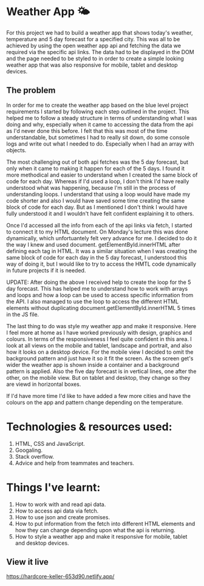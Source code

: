 # Weather App 🌤️

For this project we had to build a weather app that shows today's weather, temperature and 5 day forecast for a specified city. This was all to be achieved by using the open weather app api and fetching the data we required via the specific api links. The data had to be displayed in the DOM and the page needed to be styled to in order to create a simple looking weather app that was also responsive for mobile, tablet and desktop devices.  

## The problem
In order for me to create the weather app based on the blue level project requirements I started by following each step outlined in the project.
This helped me to follow a steady structure in terms of understanding what I was doing and why, especially when it came to accessing the data from the api as I'd never done this before. 
I felt that this was most of the time understandable, but sometimes I had to really sit down, do some console logs and write out what I needed to do. Especially when I had an array with objects. 

The most challenging out of both api fetches was the 5 day forecast, but only when it came to making it happen for each of the 5 days. I found it more methodical and easier to understand when I created the same block of code for each day. Whereas if I'd used a loop, I don't think I'd have really understood what was happening, because I'm still in the process of understanding loops. I understand that using a loop would have made my code shorter and also I would have saved some time creating the same block of code for each day. But as I mentioned I don't think I would have fully understood it and I wouldn't have felt confident explaining it to others.  

Once I'd accessed all the info from each of the api links via fetch, I started to connect it to my HTML document. On Monday's lecture this was done dynamically, which unfortuantely felt very advance for me. I decided to do it the way I knew and used document. getElementById.innerHTML after defining each tag in HTML. It was a similar situation when I was creating the same block of code for each day in the 5 day forecast, I understood this way of doing it, but I would like to try to access the HMTL code dynamically in future projects if it is needed.

UPDATE: After doing the above I received help to create the loop for the 5 day forecast. This has helped me to understand how to work with arrays and loops and how a loop can be used to access specific information from the API. I also managed to use the loop to access the different HTML elements without duplicating document.getElementById.innerHTML 5 times in the JS file.

The last thing to do was style my weather app and make it responsive. Here I feel more at home as I have worked previously with design, graphics and colours. In terms of the responsiveness I feel quite confident in this area. I look at all views on the mobile and tablet, landscape and portrait, and also how it looks on a desktop device. For the mobile view I decided to omit the background pattern and just have it so it fit the screen. As the screen get's wider the weather app is shown inside a container and a background pattern is applied. Also the five day forecast is in vertical lines, one after the other, on the mobile view. But on tablet and desktop, they change so they are viewd in horizontal boxes. 

If I'd have more time I'd like to have added a few more cities and have the colours on the app and pattern change depending on the temperature. 

# Technologies & resources used:
1. HTML, CSS and JavaScript.
2. Googaling.
3. Stack overflow.
5. Advice and help from teammates and teachers. 

# Things I've learnt:
1. How to work with and read api data.
2. How to access api data via fetch.
3. How to use json and create promises.
4. How to put information from the fetch into different HTML elements and how they can change depending upon what the api is returning. 
5. How to style a weather app and make it responsive for mobile, tablet and desktop devices. 

## View it live
https://hardcore-keller-653d90.netlify.app/

